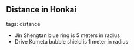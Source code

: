 ## Distance in Honkai
tags: distance

- Jin Shengtan blue ring is 5 meters in radius
- Drive Kometa bubble shield is 1 meter in radius